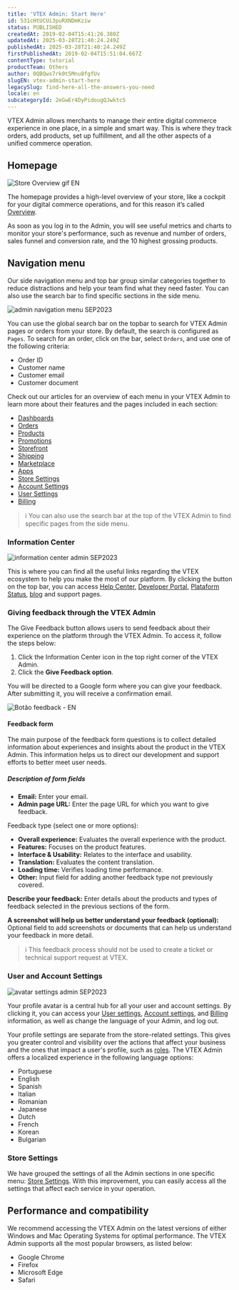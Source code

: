 ```yaml
---
title: 'VTEX Admin: Start Here'
id: 531cHtUCUi3puRXNDmKziw
status: PUBLISHED
createdAt: 2019-02-04T15:41:26.380Z
updatedAt: 2025-03-28T21:40:24.249Z
publishedAt: 2025-03-28T21:40:24.249Z
firstPublishedAt: 2019-02-04T15:51:04.667Z
contentType: tutorial
productTeam: Others
author: 0QBQws7rk0t5Mnu8fgfUv
slugEN: vtex-admin-start-here
legacySlug: find-here-all-the-answers-you-need
locale: en
subcategoryId: 2eGwEr4DyPidougQJwktc5
---
```


VTEX Admin allows merchants to manage their entire digital commerce experience in one place, in a simple and smart way. This is where they track orders, add products, set up fulfillment, and all the other aspects of a unified commerce operation.

## Homepage
![Store Overview gif EN](//images.ctfassets.net/alneenqid6w5/4vKmiLmTVUtaxn5vzpX5xq/27b257963a3bcd2e24374c78e8bcbc4a/Store_Overview_gif_EN.gif)

The homepage provides a high-level overview of your store, like a cockpit for your digital commerce operations, and for this reason it’s called  [Overview](https://help.vtex.com/en/v4/docs/visao-geral-da-loja--6mcM4LPUqQxSiXY6uFtXZy).

As soon as you log in to the Admin, you will see useful metrics and charts to monitor your store's performance, such as revenue and number of orders, sales funnel and conversion rate, and the 10 highest grossing products.

## Navigation menu

Our side navigation menu and top bar group similar categories together to reduce distractions and help your team find what they need faster. You can also use the search bar to find specific sections in the side menu.

![admin navigation menu SEP2023](//images.ctfassets.net/alneenqid6w5/2uRMUQWZoiRiuEL70siDJ1/2569ef82429dd4bab5131004749acf22/admin-navigation.png)

You can use the global search bar on the topbar to search for VTEX Admin pages or orders from your store. By default, the search is configured as `Pages`. To search for an order, click on the bar, select `Orders`, and use one of the following criteria:

- Order ID
- Customer name
- Customer email
- Customer document

Check out our articles for an overview of each menu in your VTEX Admin to learn more about their features and the pages included in each section:

- [Dashboards](https://help.vtex.com/en/v4/docs/visao-geral-dashboards--3FA56jDSTQjuSDwJRYQihm)   
- [Orders](https://help.vtex.com/en/v4/docs/visao-geral-pedidos--wHTMvgtq5BuUJhZdYYExj)
- [Products](https://help.vtex.com/en/v4/docs/visao-geral-produtos--5Aq3VcT9G9AeIAKFmHaf0u)   
- [Promotions](https://help.vtex.com/en/v4/docs/visao-geral-promocoes--6ZSwEn2PJQ5qs0Az2EPbd3)  
- [Storefront](https://help.vtex.com/en/v4/docs/visao-geral-storefront--6LK0TxoDqrJz2YnM90WvIk)  
- [Shipping](https://help.vtex.com/en/v4/docs/visao-geral-envio--1hw1otLpTkIjQh4WiBTFYv)  
- [Marketplace](https://help.vtex.com/en/v4/docs/visao-geral-marketplace--1MwABSIGjYSrFPUXhnUXiV)  
- [Apps](https://help.vtex.com/en/v4/docs/apps-overview--Abz99oney4PUmrf7QcHc9)  
- [Store Settings](https://help.vtex.com/en/tutorial/visao-geral-configuracoes-da-loja--6VtlMoid6iM9dP14X1CopT)  
- [Account Settings](https://help.vtex.com/en/v4/docs/account-settings-overview--159BmXTQhaP44wLxtPff6r)  
- [User Settings](https://help.vtex.com/en/v4/docs/visao-geral-configuracoes-usuario--1qYAvOTZBVYMosJ7tQm3Ry)  
- [Billing](https://help.vtex.com/en/v4/docs/billing-overview--CcugO41lhNJzQKpazKYQC)  

> ℹ️ You can also use the search bar at the top of the VTEX Admin to find specific pages from the side menu.

### Information Center

![information center admin SEP2023](//images.ctfassets.net/alneenqid6w5/7a9d2QspPcT4w9BbdpQiR6/3fe0b6fb2ef2ec7a54d546217515052c/Information_center.gif)

This is where you can find all the useful links regarding the VTEX ecosystem to help you make the most of our platform. By clicking the <i class='fa fa-question-circle-o'></i> button on the top bar, you can access [Help Center](https://help.vtex.com), [Developer Portal](https://developers.vtex.com/), [Plataform Status](https://status.vtex.com/), [blog](https://vtex.com/en/blog/) and support pages.

### Giving feedback through the VTEX Admin
The Give Feedback button allows users to send feedback about their experience on the platform through the VTEX Admin. To access it, follow the steps below:

1. Click the Information Center icon in the top right corner of the VTEX Admin.
2. Click the **Give Feedback option**.

You will be directed to a Google form where you can give your feedback. After submitting it, you will receive a confirmation email.

![Botão feedback - EN](//images.ctfassets.net/alneenqid6w5/6OUJxw2vU5UhLX16TOMAts/90f7b35d3923b55047dfa200c2a1e7e1/Bot_o_feedback_-_EN.gif)

#### Feedback form
The main purpose of the feedback form questions is to collect detailed information about experiences and insights about the product in the VTEX Admin.
This information helps us to direct our development and support efforts to better meet user needs.

##### Description of form fields
- **Email:** Enter your email.
- **Admin page URL:** Enter the page URL for which you want to give feedback.

Feedback type (select one or more options):
- **Overall experience:** Evaluates the overall experience with the product.
- **Features:** Focuses on the product features.
- **Interface & Usability:** Relates to the interface and usability.
- **Translation:** Evaluates the content translation.
- **Loading time:** Verifies loading time performance.
- **Other:** Input field for adding another feedback type not previously covered.

**Describe your feedback:** Enter details about the products and types of feedback selected in the previous sections of the form.

**A screenshot will help us better understand your feedback (optional):** Optional field to add screenshots or documents that can help us understand your feedback in more detail.

> ℹ️ This feedback process should not be used to create a ticket or technical support request at VTEX.

### User and Account Settings

![avatar settings admin SEP2023](//images.ctfassets.net/alneenqid6w5/52uxBkDXceU5apwZe4ZkaQ/ee5a09f9a303042e1e83bb6ffa4e7982/Avatar_settings2.gif)

Your profile avatar is a central hub for all your user and account settings. By clicking it, you can access your [User settings](https://help.vtex.com/en/v4/docs/user-settings-overview--1qYAvOTZBVYMosJ7tQm3Ry), [Account settings](https://help.vtex.com/v4/docs/account-settings-overview--159BmXTQhaP44wLxtPff6r), and [Billing](https://help.vtex.com/en/v4/docs/billing-overview--CcugO41lhNJzQKpazKYQC) information, as well as change the language of your Admin, and log out.

Your profile settings are separate from the store-related settings. This gives you greater control and visibility over the actions that affect your business and the ones that impact a user's profile, such as [roles](https://help.vtex.com/pt/tutorial/perfis-de-acesso--7HKK5Uau2H6wxE1rH5oRbc).
The VTEX Admin offers a localized experience in the following language options:

* Portuguese
* English
* Spanish
* Italian
* Romanian
* Japanese
* Dutch
* French
* Korean
* Bulgarian

### Store Settings

We have grouped the settings of all the Admin sections in one specific menu: [Store Settings](https://help.vtex.com/en/v4/docs/visao-geral-configuracoes-da-loja--5e1Mj7oBDq2NEYJ7cpDdR4). With this improvement, you can easily access all the settings that affect each service in your operation.

## Performance and compatibility
We recommend accessing the VTEX Admin on the latest versions of either Windows and Mac Operating Systems for optimal performance. The VTEX Admin supports all the most popular browsers, as listed below:

- Google Chrome
- Firefox
- Microsoft Edge
- Safari

